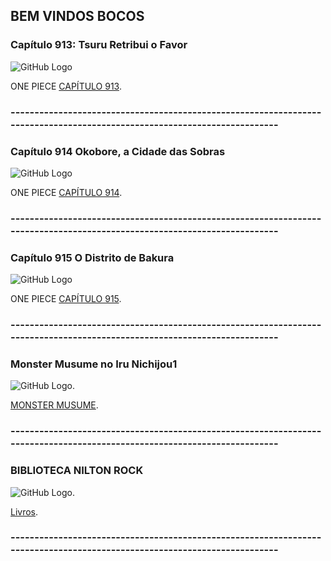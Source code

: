 ## BEM VINDOS BOCOS

### Capítulo 913: Tsuru Retribui o Favor

![GitHub Logo](/Rock_Animes/01_x.jpg)


ONE PIECE [CAPÍTULO 913](/Rock_Animes/onePiece/Capitulo913.html).

### -------------------------------------------------------------------------------------------------------------------------

### Capítulo 914 Okobore, a Cidade das Sobras


![GitHub Logo](/Rock_Animes/onePiece/Capitulo914/01_x.jpg)


ONE PIECE [CAPÍTULO 914](/Rock_Animes/onePiece/Capitulo914.html).



### -------------------------------------------------------------------------------------------------------------------------

### Capítulo 915 O Distrito de Bakura


![GitHub Logo](/Rock_Animes/onePiece/Capitulo915/01_x.jpg)


ONE PIECE [CAPÍTULO 915](/Rock_Animes/onePiece/Capitulo915.html).


### -------------------------------------------------------------------------------------------------------------------------


### Monster Musume no Iru Nichijou1

![GitHub Logo](/Rock_Animes/Monster-Musume-no-Iru-Nichijou.jpg).

[MONSTER MUSUME](/Rock_Animes/video.html).

### -------------------------------------------------------------------------------------------------------------------------



### BIBLIOTECA NILTON ROCK

![GitHub Logo](/Rock_Animes/).

[Livros](/Rock_Animes/Livros.html).

### -------------------------------------------------------------------------------------------------------------------------

